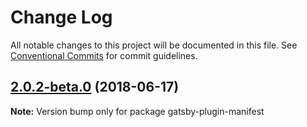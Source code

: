 # Change Log

All notable changes to this project will be documented in this file.
See [Conventional Commits](https://conventionalcommits.org) for commit guidelines.

<a name="2.0.2-beta.0"></a>
## [2.0.2-beta.0](https://github.com/gatsbyjs/gatsby/tree/master/packages/gatsby-plugin-manifest/compare/gatsby-plugin-manifest@1.0.27...gatsby-plugin-manifest@2.0.2-beta.0) (2018-06-17)

**Note:** Version bump only for package gatsby-plugin-manifest
